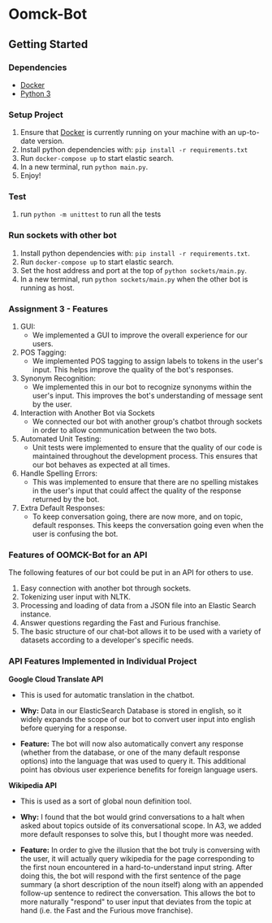 # Oomck-Bot

## Getting Started

### Dependencies

- [Docker](https://www.docker.com/get-started)
- [Python 3](https://www.python.org/downloads/)

### Setup Project

1. Ensure that [Docker](https://www.docker.com/get-started) is currently running on your machine with an up-to-date version.
2. Install python dependencies with: `pip install -r requirements.txt`
3. Run `docker-compose up` to start elastic search.
4. In a new terminal, run `python main.py`.
5. Enjoy!

### Test
1. run `python -m unittest` to run all the tests

### Run sockets with other bot
1. Install python dependencies with: `pip install -r requirements.txt`.
2. Run `docker-compose up` to start elastic search.
3. Set the host address and port at the top of `python sockets/main.py`.
4. In a new terminal, run `python sockets/main.py` when the other bot is running as host.

### Assignment 3 - Features
1. GUI:
    - We implemented a GUI to improve the overall experience for our users.
2. POS Tagging:
    - We implemented POS tagging to assign labels to tokens in the user's input. This helps improve the quality of the bot's responses.
3. Synonym Recognition:
    - We implemented this in our bot to recognize synonyms within the user's input. This improves the bot's understanding of message sent by the user.
4. Interaction with Another Bot via Sockets 
   - We connected our bot with another group's chatbot through sockets in order to allow communication between the two bots.
5. Automated Unit Testing: 
   - Unit tests were implemented to ensure that the quality of our code is maintained throughout the development process. This ensures that our bot behaves as expected at all times.
6. Handle Spelling Errors: 
   - This was implemented to ensure that there are no spelling mistakes in the user's input that could affect the quality of the response returned by the bot.
7. Extra Default Responses:
    - To keep conversation going, there are now more, and on topic, default responses. This keeps the conversation going even when the user is confusing the bot.

### Features of OOMCK-Bot for an API
The following features of our bot could be put in an API for others to use.
1. Easy connection with another bot through sockets.
2. Tokenizing user input with NLTK.
3. Processing and loading of data from a JSON file into an Elastic Search instance.
4. Answer questions regarding the Fast and Furious franchise.
5. The basic structure of our chat-bot allows it to be used with a variety of datasets according to a developer's specific needs.

### API Features Implemented in Individual Project
**Google Cloud Translate API**
- This is used for automatic translation in the chatbot.

- __Why:__ Data in our ElasticSearch Database is stored in english, so it widely expands the scope of our bot to convert user input into english before querying for a response.

- __Feature:__ The bot will now also automatically convert any response (whether from the database, or one of the many default response options) into the language that was used to query it. This additional point has obvious user experience benefits for foreign language users.

**Wikipedia API**
- This is used as a sort of global noun definition tool.

- __Why:__ I found that the bot would grind conversations to a halt when asked about topics outside of its conversational scope. In A3, we added more default responses to solve this, but I thought more was needed.

- __Feature:__ In order to give the illusion that the bot truly is conversing with the user, it will actually query wikipedia for the page corresponding to the first noun encountered in a hard-to-understand input string. After doing this, the bot will respond with the first sentence of the page summary (a short description of the noun itself) along with an appended follow-up sentence to redirect the conversation. This allows the bot to more naturally "respond" to user input that deviates from the topic at hand (i.e. the Fast and the Furious move franchise).